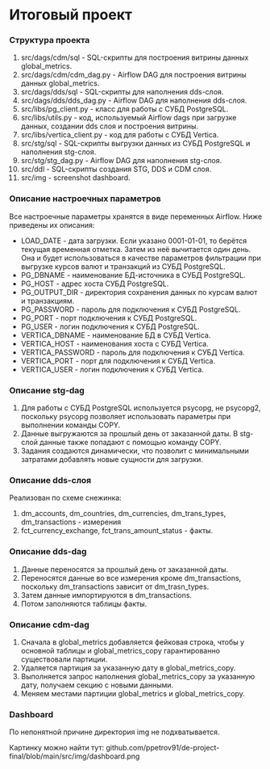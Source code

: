 # Итоговый проект

### Структура проекта
1. src/dags/cdm/sql - SQL-скрипты для построения витрины данных global_metrics.
2. src/dags/cdm/cdm_dag.py - Airflow DAG для построения витрины данных global_metrics.
3. src/dags/dds/sql - SQL-скрипты для наполнения dds-слоя.
4. src/dags/dds/dds_dag.py - Airflow DAG для наполнения dds-слоя.
5. src/libs/pg_client.py - класс для работы с СУБД PostgreSQL.
6. src/libs/utils.py - код, используемый Airflow dags при загрузке данных, создании dds слоя и построения витрины.
7. src/libs/vertica_client.py - код для работы с СУБД Vertica.
8. src/stg/sql - SQL-скрипты выгрузки данных из СУБД PostgreSQL и наполнения stg-слоя.
9. src/stg/stg_dag.py - Airflow DAG для наполнения stg-слоя.
10. src/ddl - SQL-скрипты создания STG, DDS и CDM слоя.
11. src/img - screenshot dashboard.

### Описание настроечных параметров
Все настроечные параметры хранятся в виде переменных Airflow. Ниже приведены их описания:
  - LOAD_DATE - дата загрузки. Если указано 0001-01-01, то берётся текущая временная отметка. Затем из неё вычитается один день.    Она и будет использоваться в качестве параметров фильтрации при выгрузке курсов валют и транзакций из СУБД PostgreSQL.
  - PG_DBNAME - наименование БД-источника в СУБД PostgreSQL.
  - PG_HOST - адрес хоста СУБД PostgreSQL.
  - PG_OUTPUT_DIR - директория сохранения данных по курсам валют и транзакциям.
  - PG_PASSWORD - пароль для подключения к СУБД PostgreSQL.
  - PG_PORT - порт подключения к СУБД PostgreSQL.
  - PG_USER - логин подключения к СУБД PostgreSQL.
  - VERTICA_DBNAME - наименование БД в СУБД Vertica.
  - VERTICA_HOST - наименования хоста с СУБД Vertica.
  - VERTICA_PASSWORD - пароль для подключения к СУБД Vertica.
  - VERTICA_PORT - порт для подключения к СУБД Vertica.
  - VERTICA_USER - логин подключения к СУБД Vertica.

### Описание stg-dag
1. Для работы с СУБД PostgreSQL используется psycopg, не psycopg2, поскольку psycopg позволяет использовать параметры при выполнении команды COPY.
2. Данные выгружаются за прошлый день от заказанной даты. В stg-слой данные также попадают с помощью команду COPY.
3. Задания создаются динамически, что позволит с минимальными затратами добавлять новые сущности для загрузки.

### Описание dds-слоя
Реализован по схеме снежинка:
1. dm_accounts, dm_countries, dm_currencies, dm_trans_types, dm_transactions - измерения
2. fct_currency_exchange, fct_trans_amount_status - факты.

### Описание dds-dag
1. Данные переносятся за прошлый день от заказанной даты.
2. Переносятся данные во все измерения кроме dm_transactions, поскольку dm_transactions зависит от dm_trasn_types.
3. Затем данные импортируются в dm_transactions.
4. Потом заполняются таблицы факты.

### Описание cdm-dag
1. Сначала в global_metrics добавляется фейковая строка, чтобы у основной таблицы и global_metrics_copy гарантированно существовали партиции.
2. Удаляется партиция за указанную дату в global_metrics_copy.
3. Выполняется запрос наполнения global_metrics_copy за указанную дату, получаем секцию с новыми данными.
4. Меняем местами партиции global_metrics и global_metrics_copy. 

### Dashboard
По непонятной причине директория img не подхватывается.

Картинку можно найти тут: github.com/ppetrov91/de-project-final/blob/main/src/img/dashboard.png